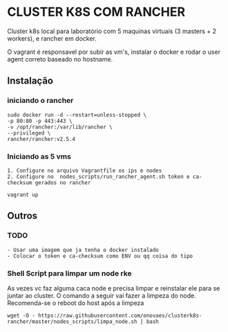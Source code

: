 # CLUSTER K8S COM RANCHER 

Cluster k8s local para laboratório com 5 maquinas virtuais (3 masters + 2 workers), e rancher em docker.

O vagrant é responsavel por subir as vm's, instalar o docker e rodar o user agent correto baseado no hostname.

## Instalação

### iniciando o rancher

    sudo docker run -d --restart=unless-stopped \
    -p 80:80 -p 443:443 \
    -v /opt/rancher:/var/lib/rancher \
    --privileged \
    rancher/rancher:v2.5.4

### Iniciando as 5 vms

    1. Configure no arquivo Vagrantfile os ips e nodes
    2. Configure no  nodes_scripts/run_rancher_agent.sh token e ca-checksum gerados no rancher

    vagrant up


## Outros

### TODO

    - Usar uma imagem que ja tenha o docker instalado
    - Colocar o token e ca-checksum como ENV ou qq coisa do tipo

### Shell Script para limpar um node rke

As vezes vc faz alguma caca node e precisa limpar e reinstalar ele para se juntar ao cluster. O comando a seguir vai fazer a limpeza do node. Recomenda-se o reboot do host após a limpeza

    wget -O - https://raw.githubusercontent.com/onovaes/clusterk8s-rancher/master/nodes_scripts/limpa_node.sh | bash